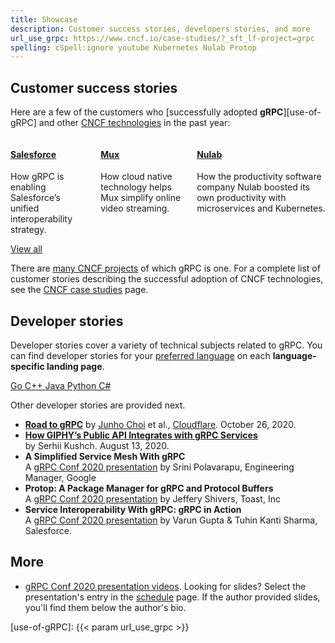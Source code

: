 ```yaml
---
title: Showcase
description: Customer success stories, developers stories, and more
url_use_grpc: https://www.cncf.io/case-studies/?_sft_lf-project=grpc
spelling: cSpell:ignore youtube Kubernetes Nulab Protop
---
```


## Customer success stories

<style>
  .content h2:not(:first-child) {
    margin-top: 4rem !important;
  }
  .content h2 {
    margin-top: 1rem !important;
    margin-bottom: 2rem !important;
  }
</style>

Here are a few of the customers who [successfully adopted **gRPC**][use-of-gRPC]
and other [CNCF technologies](https://www.cncf.io/projects/) in the past year:

<div class="columns c-deck-of-cards mt-5">

  <div class="column">
    <div class="card">
      <div class="card-content">
        <h4>
          <!-- <a href="https://www.cncf.io/case-studies/salesforce/">Salesforce</a> -->

[Salesforce](https://www.cncf.io/case-studies/salesforce/)
        </h4>
        <p>
          How gRPC is enabling Salesforce’s unified interoperability strategy.
        </p>
      </div>
    </div>
  </div>

  <div class="column">
    <div class="card" href="#">
      <div class="card-content">
        <h4>
          <!-- <a href="https://www.cncf.io/case-studies/mux/">Mux</a> -->

[Mux](https://www.cncf.io/case-studies/mux/)
        </h4>
        <p>
          How cloud native technology helps Mux simplify online video streaming.
        </p>
      </div>
    </div>
  </div>

  <div class="column">
    <div class="card">
      <div class="card-content">
        <h4>
          <!-- <a href="https://www.cncf.io/case-studies/nulab/">Nulab</a> -->

[Nulab](https://www.cncf.io/case-studies/nulab/)
        </h4>
        <p>
          How the productivity software company Nulab boosted its own productivity with microservices and Kubernetes.
        </p>
      </div>
    </div>
  </div>

</div>

<div class="has-text-centered mb-5">
<a class="button is-secondary"
    href="{{< param url_use_grpc >}}"
    target="_blank"
    rel="noopener"
    >View all</a>
</div>

There are [many CNCF projects](https://www.cncf.io/projects/) of which gRPC is
one. For a complete list of customer stories describing the successful adoption
of CNCF technologies, see the [CNCF case studies][] page.

## Developer stories

Developer stories cover a variety of technical subjects related to gRPC. You can
find developer stories for your [preferred language](/docs/languages/) on each
**language-specific landing page**.

<div class="buttons are-medium is-centered mt-5 mb-5">
  <a class="button is-secondary is-light" href="/docs/languages/go/#dev-stories">
    Go
  </a>
  <a class="button is-secondary is-light" href="/docs/languages/cpp/#dev-stories">
    C++
  </a>
  <a class="button is-secondary is-light" href="/docs/languages/java/#dev-stories">
    Java
  </a>
  <a class="button is-secondary is-light" href="/docs/languages/python/#dev-stories">
    Python
  </a>
  <a class="button is-secondary is-light" href="/docs/languages/csharp/#dev-stories">
    C#
  </a>
  <a class="button is-secondary is-light" href="/docs/languages/">
    <i class="fas fa-ellipsis-h"></i>
  </a>
</div>

Other developer stories are provided next.

- **[Road to gRPC](https://blog.cloudflare.com/road-to-grpc/)**
  by [Junho Choi](https://blog.cloudflare.com/author/junho/) et al.,
  [Cloudflare](https://www.cloudflare.com/). October 26, 2020.
- [**How GIPHY’s Public API Integrates with gRPC Services**](https://engineering.giphy.com/how-giphys-public-api-integrates-with-grpc-services/)<br>
  by Serhii Kushch. August 13, 2020.
- **A Simplified Service Mesh With gRPC**
  <a href="https://youtu.be/9alMEeTxsMA"><i class="fab fa-youtube"></i></a>
  <a href="https://static.sched.com/hosted_files/grpcconf20/ae/A%20Simplified%20Service%20Mesh%20with%20gRPC.pdf"><i class="far fa-file"></i></a><br>
  A [gRPC Conf 2020 presentation](https://sched.co/cRfZ)
  by Srini Polavarapu, Engineering Manager, Google
- **Protop: A Package Manager for gRPC and Protocol Buffers**
  <a href="https://youtu.be/9alMEeTxsMA"><i class="fab fa-youtube"></i></a>
  <a href="https://static.sched.com/hosted_files/grpcconf20/6b/protop%20-%20a%20package%20manager%20for%20protobufs.pdf"><i class="far fa-file"></i></a><br>
  A [gRPC Conf 2020 presentation](https://sched.co/cRfo)
  by Jeffery Shivers, Toast, Inc
- **Service Interoperability With gRPC: gRPC in Action**
  <a href="https://youtu.be/MLS7TFHrn_c"><i class="fab fa-youtube"></i></a>
  <a href="https://static.sched.com/hosted_files/grpcconf20/d3/Service%20Interoperability%20with%20gRPC.pdf"><i class="far fa-file"></i></a><br>
  A [gRPC Conf 2020 presentation](https://sched.co/cRfl)
  by Varun Gupta & Tuhin Kanti Sharma, Salesforce.

## More

- [gRPC Conf 2020 presentation videos][]. Looking for slides? Select the
  presentation's entry in the [schedule][] page. If the author provided slides,
  you'll find them below the author's bio.


[CNCF case studies]: https://www.cncf.io/case-studies/
[gRPC Conf 2020 presentation videos]: https://www.youtube.com/playlist?list=PLj6h78yzYM2NN72UX_fdmc5CZI-D5qfJL
[schedule]: https://events.linuxfoundation.org/grpc-conf/program/schedule/
[use-of-gRPC]: {{< param url_use_grpc >}}
